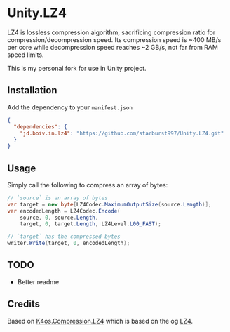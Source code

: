 # Unity.LZ4

LZ4 is lossless compression algorithm, sacrificing compression ratio for compression/decompression speed. Its compression speed is ~400 MB/s per core while decompression speed reaches ~2 GB/s, not far from RAM speed limits.

This is my personal fork for use in Unity project.

## Installation

Add the dependency to your `manifest.json`

```json
{
  "dependencies": {
    "jd.boiv.in.lz4": "https://github.com/starburst997/Unity.LZ4.git"
  }
}
```

## Usage

Simply call the following to compress an array of bytes:

```csharp
// `source` is an array of bytes
var target = new byte[LZ4Codec.MaximumOutputSize(source.Length)];
var encodedLength = LZ4Codec.Encode(
    source, 0, source.Length,
    target, 0, target.Length, LZ4Level.L00_FAST);

// `target` has the compressed bytes
writer.Write(target, 0, encodedLength);
```

## TODO

- Better readme

## Credits

Based on [K4os.Compression.LZ4](https://github.com/MiloszKrajewski/K4os.Compression.LZ4) which is based on the og [LZ4](https://github.com/lz4/lz4).